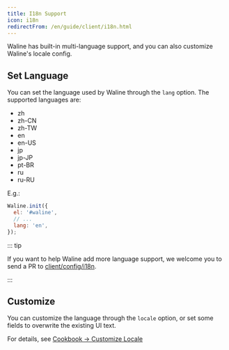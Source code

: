 ```yaml
---
title: I18n Support
icon: i18n
redirectFrom: /en/guide/client/i18n.html
---
```


Waline has built-in multi-language support, and you can also customize Waline's locale config.

<!-- more -->

## Set Language

You can set the language used by Waline through the `lang` option. The supported languages are:

- zh
- zh-CN
- zh-TW
- en
- en-US
- jp
- jp-JP
- pt-BR
- ru
- ru-RU

E.g.:

```js
Waline.init({
  el: '#waline',
  // ...
  lang: 'en',
});
```

::: tip

If you want to help Waline add more language support, we welcome you to send a PR to [client/config/i18n](https://github.com/walinejs/waline/tree/main/packages/client/src/config/i18n).

:::

## Customize

You can customize the language through the `locale` option, or set some fields to overwrite the existing UI text.

For details, see [Cookbook → Customize Locale](../../cookbook/customize/locale.md)
